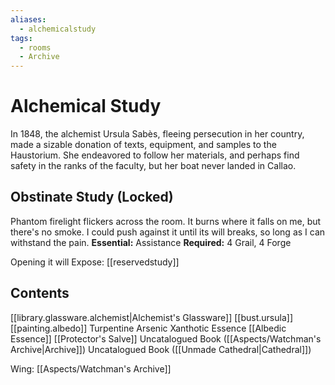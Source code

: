 ```yaml
---
aliases:
  - alchemicalstudy
tags:
  - rooms
  - Archive
---
```

# Alchemical Study
In 1848, the alchemist Ursula Sabès, fleeing persecution in her country, made a sizable donation of texts, equipment, and samples to the Haustorium. She endeavored to follow her materials, and perhaps find safety in the ranks of the faculty, but her boat never landed in Callao.
## Obstinate Study (Locked)
Phantom firelight flickers across the room. It burns where it falls on me, but there's no smoke. I could push against it until its will breaks, so long as I can withstand the pain.
**Essential:** Assistance
**Required:** 4 Grail, 4 Forge

Opening it will Expose:
[[reservedstudy]]
## Contents
[[library.glassware.alchemist|Alchemist's Glassware]]
[[bust.ursula]]
[[painting.albedo]]
Turpentine
Arsenic
Xanthotic Essence
[[Albedic Essence]]
[[Protector's Salve]]
Uncatalogued Book ([[Aspects/Watchman's Archive|Archive]])
Uncatalogued Book ([[Unmade Cathedral|Cathedral]])

Wing: [[Aspects/Watchman's Archive]]
